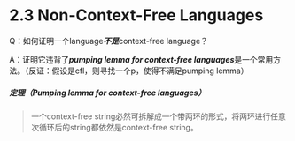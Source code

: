 # 2.3 Non-Context-Free Languages

Q：如何证明一个language***不是***context-free language？

A：证明它违背了***pumping lemma for context-free languages***是一个常用方法。（反证：假设是cfl，则寻找一个p，使得不满足pumping lemma）

##### 定理（Pumping lemma for context-free languages）

> 一个context-free string必然可拆解成一个带两环的形式，将两环进行任意次循环后的string都依然是context-free string。


